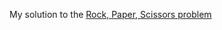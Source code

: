 My solution to the [Rock, Paper, Scissors problem](https://youtube.com/shorts/-D_xzvfSoW4?si=42MuaGmHeAYchz2N)